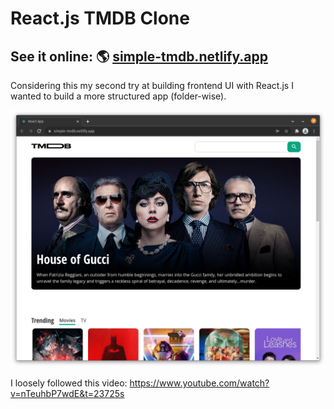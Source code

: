 # React.js TMDB Clone

## See it online: 🌎 [simple-tmdb.netlify.app](https://simple-tmdb.netlify.app/)

Considering this my second try at building frontend UI with React.js I wanted to build a more structured app (folder-wise).

![](./tmdb.png "")

I loosely followed this video:
https://www.youtube.com/watch?v=nTeuhbP7wdE&t=23725s